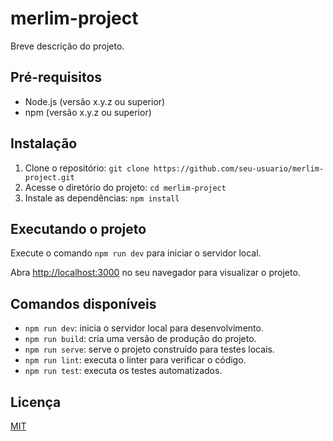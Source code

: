 # merlim-project

Breve descrição do projeto.

## Pré-requisitos

- Node.js (versão x.y.z ou superior)
- npm (versão x.y.z ou superior)

## Instalação

1. Clone o repositório: `git clone https://github.com/seu-usuario/merlim-project.git`
2. Acesse o diretório do projeto: `cd merlim-project`
3. Instale as dependências: `npm install`

## Executando o projeto

Execute o comando `npm run dev` para iniciar o servidor local.

Abra [http://localhost:3000](http://localhost:3000) no seu navegador para visualizar o projeto.

## Comandos disponíveis

- `npm run dev`: inicia o servidor local para desenvolvimento.
- `npm run build`: cria uma versão de produção do projeto.
- `npm run serve`: serve o projeto construído para testes locais.
- `npm run lint`: executa o linter para verificar o código.
- `npm run test`: executa os testes automatizados.

## Licença

[MIT](https://choosealicense.com/licenses/mit/)
